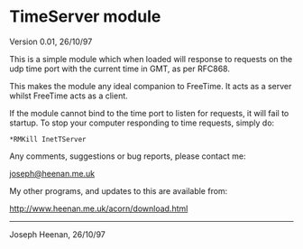 # TimeServer module

Version 0.01, 26/10/97

This is a simple module which when loaded will response to requests on the
udp time port with the current time in GMT, as per RFC868.

This makes the module any ideal companion to FreeTime. It acts as a server
whilst FreeTime acts as a client.

If the module cannot bind to the time port to listen for requests, it will
fail to startup. To stop your computer responding to time requests, simply
do:

    *RMKill InetTServer

Any comments, suggestions or bug reports, please contact me:

joseph@heenan.me.uk

My other programs, and updates to this are available from:

http://www.heenan.me.uk/acorn/download.html

---
Joseph Heenan, 26/10/97
